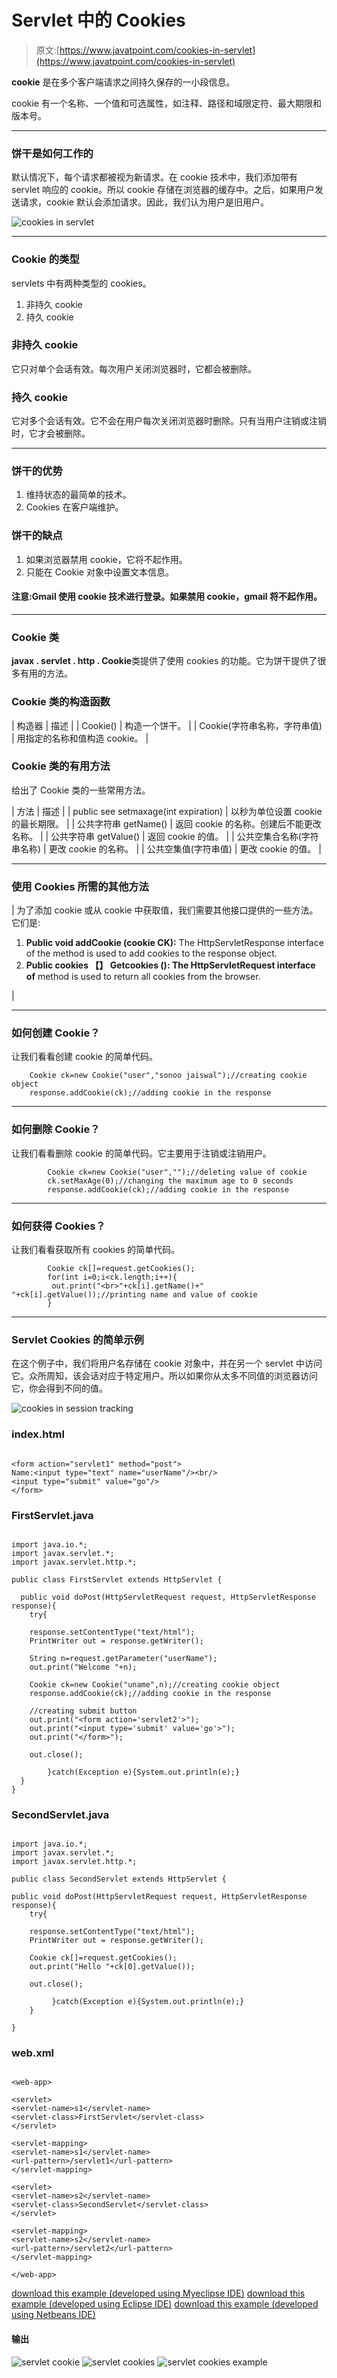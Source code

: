 # Servlet 中的 Cookies

> 原文:[https://www.javatpoint.com/cookies-in-servlet](https://www.javatpoint.com/cookies-in-servlet)

**cookie** 是在多个客户端请求之间持久保存的一小段信息。

cookie 有一个名称、一个值和可选属性，如注释、路径和域限定符、最大期限和版本号。

* * *

### 饼干是如何工作的

默认情况下，每个请求都被视为新请求。在 cookie 技术中，我们添加带有 servlet 响应的 cookie。所以 cookie 存储在浏览器的缓存中。之后，如果用户发送请求，cookie 默认会添加请求。因此，我们认为用户是旧用户。

![cookies in servlet](../Images/61df360a2190fd01ad03fe5d0b94b25d.png)

* * *

### Cookie 的类型

servlets 中有两种类型的 cookies。

1.  非持久 cookie
2.  持久 cookie

### 非持久 cookie

它只对单个会话有效。每次用户关闭浏览器时，它都会被删除。

### 持久 cookie

它对多个会话有效。它不会在用户每次关闭浏览器时删除。只有当用户注销或注销时，它才会被删除。

* * *

### 饼干的优势

1.  维持状态的最简单的技术。
2.  Cookies 在客户端维护。

### 饼干的缺点

1.  如果浏览器禁用 cookie，它将不起作用。
2.  只能在 Cookie 对象中设置文本信息。

#### 注意:Gmail 使用 cookie 技术进行登录。如果禁用 cookie，gmail 将不起作用。

* * *

### Cookie 类

**javax . servlet . http . Cookie**类提供了使用 cookies 的功能。它为饼干提供了很多有用的方法。

### Cookie 类的构造函数

| 构造器 | 描述 |
| Cookie() | 构造一个饼干。 |
| Cookie(字符串名称，字符串值) | 用指定的名称和值构造 cookie。 |

### Cookie 类的有用方法

给出了 Cookie 类的一些常用方法。

| 方法 | 描述 |
| public see setmaxage(int expiration) | 以秒为单位设置 cookie 的最长期限。 |
| 公共字符串 getName() | 返回 cookie 的名称。创建后不能更改名称。 |
| 公共字符串 getValue() | 返回 cookie 的值。 |
| 公共空集合名称(字符串名称) | 更改 cookie 的名称。 |
| 公共空集值(字符串值) | 更改 cookie 的值。 |

* * *

### 使用 Cookies 所需的其他方法

| 为了添加 cookie 或从 cookie 中获取值，我们需要其他接口提供的一些方法。它们是:

1.  **Public void addCookie (cookie CK):** The HttpServletResponse interface of the method is used to add cookies to the response object.
2.  **Public cookies 【】 Getcookies (): The HttpServletRequest interface of** method is used to return all cookies from the browser.

 |

* * *

### 如何创建 Cookie？

让我们看看创建 cookie 的简单代码。

```
	Cookie ck=new Cookie("user","sonoo jaiswal");//creating cookie object
	response.addCookie(ck);//adding cookie in the response

```

* * *

### 如何删除 Cookie？

让我们看看删除 cookie 的简单代码。它主要用于注销或注销用户。

```
        Cookie ck=new Cookie("user","");//deleting value of cookie
        ck.setMaxAge(0);//changing the maximum age to 0 seconds
        response.addCookie(ck);//adding cookie in the response

```

* * *

### 如何获得 Cookies？

让我们看看获取所有 cookies 的简单代码。

```
        Cookie ck[]=request.getCookies();
        for(int i=0;i<ck.length;i++){
         out.print("<br>"+ck[i].getName()+" "+ck[i].getValue());//printing name and value of cookie
        }

```

* * *

### Servlet Cookies 的简单示例

在这个例子中，我们将用户名存储在 cookie 对象中，并在另一个 servlet 中访问它。众所周知，该会话对应于特定用户。所以如果你从太多不同值的浏览器访问它，你会得到不同的值。

![cookies in session tracking](../Images/25341f36c0cc6171fbf4e34c30e0bf8a.png)

### index.html

```

<form action="servlet1" method="post">
Name:<input type="text" name="userName"/><br/>
<input type="submit" value="go"/>
</form>

```

### FirstServlet.java

```

import java.io.*;
import javax.servlet.*;
import javax.servlet.http.*;

public class FirstServlet extends HttpServlet {

  public void doPost(HttpServletRequest request, HttpServletResponse response){
	try{

	response.setContentType("text/html");
	PrintWriter out = response.getWriter();

	String n=request.getParameter("userName");
	out.print("Welcome "+n);

	Cookie ck=new Cookie("uname",n);//creating cookie object
	response.addCookie(ck);//adding cookie in the response

	//creating submit button
	out.print("<form action='servlet2'>");
	out.print("<input type='submit' value='go'>");
	out.print("</form>");

	out.close();

        }catch(Exception e){System.out.println(e);}
  }
}

```

### SecondServlet.java

```

import java.io.*;
import javax.servlet.*;
import javax.servlet.http.*;

public class SecondServlet extends HttpServlet {

public void doPost(HttpServletRequest request, HttpServletResponse response){
	try{

	response.setContentType("text/html");
	PrintWriter out = response.getWriter();

	Cookie ck[]=request.getCookies();
	out.print("Hello "+ck[0].getValue());

	out.close();

         }catch(Exception e){System.out.println(e);}
	}

}

```

### web.xml

```

<web-app>

<servlet>
<servlet-name>s1</servlet-name>
<servlet-class>FirstServlet</servlet-class>
</servlet>

<servlet-mapping>
<servlet-name>s1</servlet-name>
<url-pattern>/servlet1</url-pattern>
</servlet-mapping>

<servlet>
<servlet-name>s2</servlet-name>
<servlet-class>SecondServlet</servlet-class>
</servlet>

<servlet-mapping>
<servlet-name>s2</servlet-name>
<url-pattern>/servlet2</url-pattern>
</servlet-mapping>

</web-app>

```

[download this example (developed using Myeclipse IDE)](https://static.javatpoint.com/src/servlet/myeclipse/cookies.zip)
[download this example (developed using Eclipse IDE)](https://static.javatpoint.com/src/servlet/eclipse/cookies.zip)
[download this example (developed using Netbeans IDE)](https://static.javatpoint.com/src/servlet/netbeans/cookies.zip)

#### 输出

![servlet cookie](../Images/3a3278c7a22ccb7a9a5c5f21b30b647c.png) ![servlet cookies](../Images/738c29ba28c61a3a6b7a0e88b380ab77.png) ![servlet cookies example](../Images/f1fd0917390780c73c460486c62754d2.png)